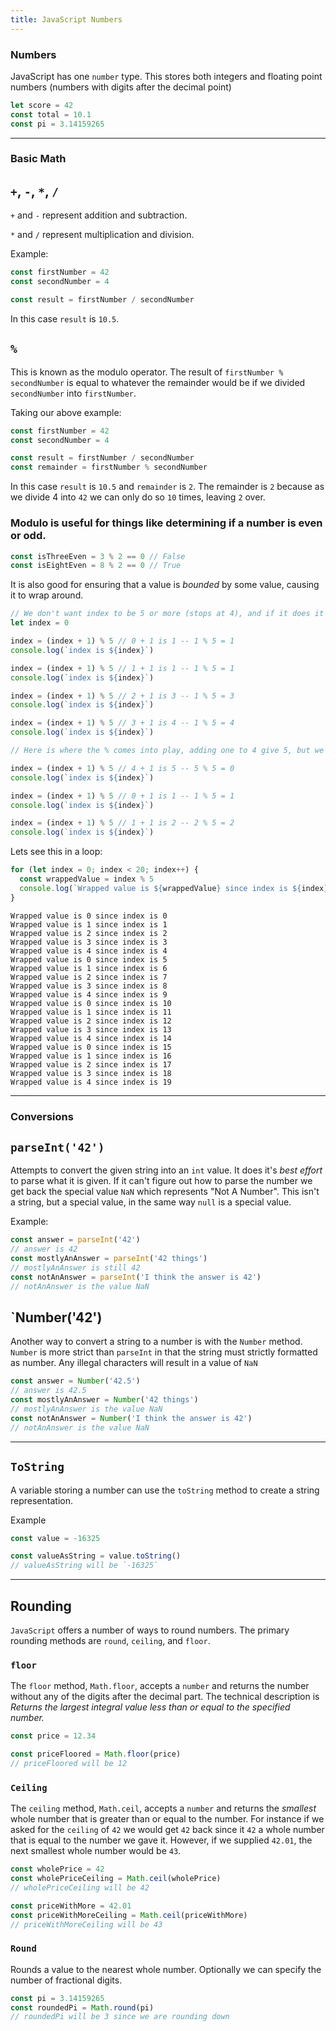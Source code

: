 ```yaml
---
title: JavaScript Numbers
---
```


### Numbers

JavaScript has one `number` type. This stores both integers and floating point
numbers (numbers with digits after the decimal point)

```js
let score = 42
const total = 10.1
const pi = 3.14159265
```

---

### Basic Math

## `+`, `-`, `*`, `/`

`+` and `-` represent addition and subtraction.

`*` and `/` represent multiplication and division.

Example:

```js
const firstNumber = 42
const secondNumber = 4

const result = firstNumber / secondNumber
```

In this case `result` is `10.5`.

## `%`

This is known as the modulo operator. The result of `firstNumber % secondNumber`
is equal to whatever the remainder would be if we divided `secondNumber` into
`firstNumber`.

Taking our above example:

```js
const firstNumber = 42
const secondNumber = 4

const result = firstNumber / secondNumber
const remainder = firstNumber % secondNumber
```

In this case `result` is `10.5` and `remainder` is `2`. The remainder is `2`
because as we divide 4 into `42` we can only do so `10` times, leaving `2` over.

### Modulo is useful for things like determining if a number is even or odd.

```js
const isThreeEven = 3 % 2 == 0 // False
const isEightEven = 8 % 2 == 0 // True
```

It is also good for ensuring that a value is _bounded_ by some value, causing it
to wrap around.

```js
// We don't want index to be 5 or more (stops at 4), and if it does it should wrap around to 0
let index = 0

index = (index + 1) % 5 // 0 + 1 is 1 -- 1 % 5 = 1
console.log(`index is ${index}`)

index = (index + 1) % 5 // 1 + 1 is 1 -- 1 % 5 = 1
console.log(`index is ${index}`)

index = (index + 1) % 5 // 2 + 1 is 3 -- 1 % 5 = 3
console.log(`index is ${index}`)

index = (index + 1) % 5 // 3 + 1 is 4 -- 1 % 5 = 4
console.log(`index is ${index}`)

// Here is where the % comes into play, adding one to 4 give 5, but we want this to "wrap around" back to 0.

index = (index + 1) % 5 // 4 + 1 is 5 -- 5 % 5 = 0
console.log(`index is ${index}`)

index = (index + 1) % 5 // 0 + 1 is 1 -- 1 % 5 = 1
console.log(`index is ${index}`)

index = (index + 1) % 5 // 1 + 1 is 2 -- 2 % 5 = 2
console.log(`index is ${index}`)
```

Lets see this in a loop:

```js
for (let index = 0; index < 20; index++) {
  const wrappedValue = index % 5
  console.log(`Wrapped value is ${wrappedValue} since index is ${index}`)
}
```

```
Wrapped value is 0 since index is 0
Wrapped value is 1 since index is 1
Wrapped value is 2 since index is 2
Wrapped value is 3 since index is 3
Wrapped value is 4 since index is 4
Wrapped value is 0 since index is 5
Wrapped value is 1 since index is 6
Wrapped value is 2 since index is 7
Wrapped value is 3 since index is 8
Wrapped value is 4 since index is 9
Wrapped value is 0 since index is 10
Wrapped value is 1 since index is 11
Wrapped value is 2 since index is 12
Wrapped value is 3 since index is 13
Wrapped value is 4 since index is 14
Wrapped value is 0 since index is 15
Wrapped value is 1 since index is 16
Wrapped value is 2 since index is 17
Wrapped value is 3 since index is 18
Wrapped value is 4 since index is 19
```

---

### Conversions

## `parseInt('42')`

Attempts to convert the given string into an `int` value. It does it's _best
effort_ to parse what it is given. If it can't figure out how to parse the
number we get back the special value `NaN` which represents "Not A Number". This
isn't a string, but a special value, in the same way `null` is a special value.

Example:

```js
const answer = parseInt('42')
// answer is 42
const mostlyAnAnswer = parseInt('42 things')
// mostlyAnAnswer is still 42
const notAnAnswer = parseInt('I think the answer is 42')
// notAnAnswer is the value NaN
```

## `Number('42')

Another way to convert a string to a number is with the `Number` method.
`Number` is more strict than `parseInt` in that the string must strictly
formatted as number. Any illegal characters will result in a value of `NaN`

```js
const answer = Number('42.5')
// answer is 42.5
const mostlyAnAnswer = Number('42 things')
// mostlyAnAnswer is the value NaN
const notAnAnswer = Number('I think the answer is 42')
// notAnAnswer is the value NaN
```

---

## `ToString`

A variable storing a number can use the `toString` method to create a string
representation.

Example

```js
const value = -16325

const valueAsString = value.toString()
// valueAsString will be `-16325`
```

---

## Rounding

`JavaScript` offers a number of ways to round numbers. The primary rounding
methods are `round`, `ceiling`, and `floor`.

### `floor`

The `floor` method, `Math.floor`, accepts a `number` and returns the number
without any of the digits after the decimal part. The technical description is
_Returns the largest integral value less than or equal to the specified number._

```js
const price = 12.34

const priceFloored = Math.floor(price)
// priceFloored will be 12
```

### `Ceiling`

The `ceiling` method, `Math.ceil`, accepts a `number` and returns the _smallest_
whole number that is greater than or equal to the number. For instance if we
asked for the `ceiling` of `42` we would get `42` back since it `42` a whole
number that is equal to the number we gave it. However, if we supplied `42.01`,
the next smallest whole number would be `43`.

```js
const wholePrice = 42
const wholePriceCeiling = Math.ceil(wholePrice)
// wholePriceCeiling will be 42

const priceWithMore = 42.01
const priceWithMoreCeiling = Math.ceil(priceWithMore)
// priceWithMoreCeiling will be 43
```

### `Round`

Rounds a value to the nearest whole number. Optionally we can specify the number
of fractional digits.

```js
const pi = 3.14159265
const roundedPi = Math.round(pi)
// roundedPi will be 3 since we are rounding down
```
